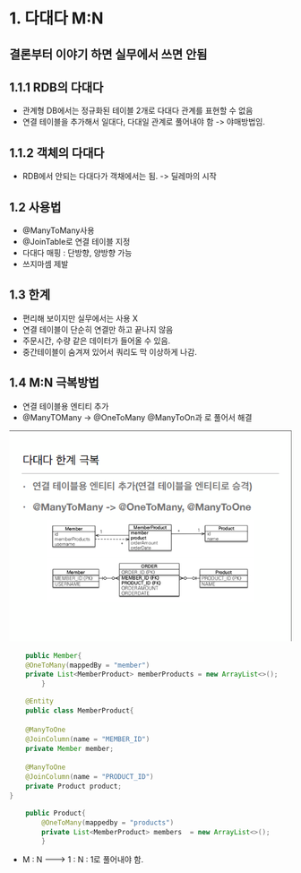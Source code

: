 # 1. 다대다 M:N
## 결론부터 이야기 하면 실무에서 쓰면 안됨

## 1.1.1 RDB의 다대다
* 관계형 DB에서는 정규화된 테이블 2개로 다대다 관계를 표현할 수 없음
* 연결 테이블을 추가해서 일대다, 다대일 관계로 풀어내야 함 -> 야매방법임.

## 1.1.2 객체의 다대다
* RDB에서 안되는 다대다가 객채에서는 됨. -> 딜레마의 시작

## 1.2 사용법
* @ManyToMany사용
* @JoinTable로 연결 테이블 지정
* 다대다 매핑 : 단방향, 양방향 가능
* 쓰지마셈 제발

## 1.3 한계
* 편리해 보이지만 실무에서는 사용 X
* 연결 테이블이 단순히 연결만 하고 끝나지 않음
* 주문시간, 수량 같은 데이터가 들어올 수 있음.
* 중간테이블이 숨겨져 있어서 쿼리도 막 이상하게 나감.


## 1.4 M:N 극복방법
* 연결 테이블용 엔티티 추가
* @ManyTOMany -> @OneToMany @ManyToOn과 로 풀어서 해결

<img src="./img/m:n.png">

```java
    public Member{
    @OneToMany(mappedBy = "member")
    private List<MemberProduct> memberProducts = new ArrayList<>();
        }

```
```java
    @Entity
    public class MemberProduct{
    
    @ManyToOne
    @JoinColumn(name = "MEMBER_ID")
    private Member member;
    
    @ManyToOne
    @JoinColumn(name = "PRODUCT_ID")
    private Product product;
}

```

```java
    public Product{
        @OneToMany(mappedby = "products")
        private List<MemberProduct> members  = new ArrayList<>();
        }

```

* M : N --->  1 : N : 1로 풀어내야 함.

